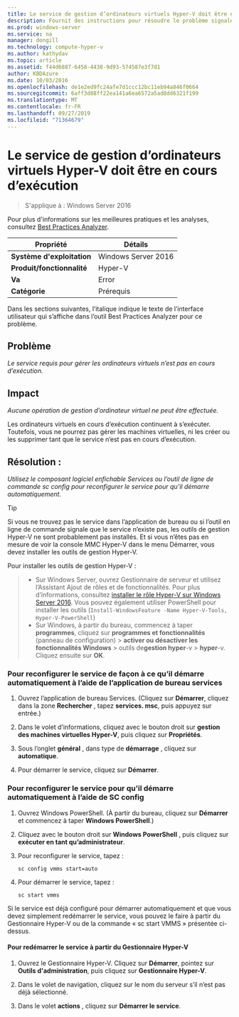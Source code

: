 ```yaml
---
title: Le service de gestion d’ordinateurs virtuels Hyper-V doit être en cours d’exécution
description: Fournit des instructions pour résoudre le problème signalé par cette règle de Best Practices Analyzer.
ms.prod: windows-server
ms.service: na
manager: dongill
ms.technology: compute-hyper-v
ms.author: kathydav
ms.topic: article
ms.assetid: f44d6887-6458-4438-9d93-574587e3f7d1
author: KBDAzure
ms.date: 10/03/2016
ms.openlocfilehash: de1e2ed9fc24afe7d1ccc12bc11eb94a846f0664
ms.sourcegitcommit: 6aff3d88ff22ea141a6ea6572a5ad8dd6321f199
ms.translationtype: MT
ms.contentlocale: fr-FR
ms.lasthandoff: 09/27/2019
ms.locfileid: "71364679"
---
```

# <a name="the-hyper-v-virtual-machine-management-service-must-be-running"></a>Le service de gestion d’ordinateurs virtuels Hyper-V doit être en cours d’exécution

>S'applique à : Windows Server 2016
  
Pour plus d'informations sur les meilleures pratiques et les analyses, consultez [Best Practices Analyzer](https://go.microsoft.com/fwlink/?LinkId=122786).  
  
|Propriété|Détails|  
|-|-|  
|**Système d'exploitation**|Windows Server 2016|  
|**Produit/fonctionnalité**|Hyper-V|  
|**Va**|Error|  
|**Catégorie**|Prérequis|  

Dans les sections suivantes, l’italique indique le texte de l’interface utilisateur qui s’affiche dans l’outil Best Practices Analyzer pour ce problème.

## <a name="issue"></a>Problème  
  
*Le service requis pour gérer les ordinateurs virtuels n’est pas en cours d’exécution.*  
  
## <a name="impact"></a>Impact  
  
*Aucune opération de gestion d’ordinateur virtuel ne peut être effectuée.*  
  
Les ordinateurs virtuels en cours d’exécution continuent à s’exécuter. Toutefois, vous ne pourrez pas gérer les machines virtuelles, ni les créer ou les supprimer tant que le service n’est pas en cours d’exécution.  
  
## <a name="resolution"></a>Résolution :  
  
*Utilisez le composant logiciel enfichable Services ou l’outil de ligne de commande sc config pour reconfigurer le service pour qu’il démarre automatiquement.*  
  
> [!TIP]  
> Si vous ne trouvez pas le service dans l’application de bureau ou si l’outil en ligne de commande signale que le service n’existe pas, les outils de gestion Hyper-V ne sont probablement pas installés. Et si vous n’êtes pas en mesure de voir la console MMC Hyper-V dans le menu Démarrer, vous devez installer les outils de gestion Hyper-V.

Pour installer les outils de gestion Hyper-V :  
>   
> - Sur Windows Server, ouvrez Gestionnaire de serveur et utilisez l’Assistant Ajout de rôles et de fonctionnalités. Pour plus d’informations, consultez [installer le rôle Hyper-V sur Windows Server 2016](../get-started/Install-the-Hyper-V-role-on-Windows-Server.md).  Vous pouvez également utiliser PowerShell pour installer les outils (`Install-WindowsFeature -Name Hyper-V-Tools, Hyper-V-PowerShell`) 
> - Sur Windows, à partir du bureau, commencez à taper **programmes**, cliquez sur **programmes et fonctionnalités** (panneau de configuration) > **activer ou désactiver les fonctionnalités Windows** >  outils de**gestion hyper**-v  > **hyper**-v. Cliquez ensuite sur **OK**.  
  
### <a name="to-reconfigure-the-service-to-start-automatically-using-the-services-desktop-app"></a>Pour reconfigurer le service de façon à ce qu’il démarre automatiquement à l’aide de l’application de bureau services  
  
1.  Ouvrez l’application de bureau Services. (Cliquez sur **Démarrer**, cliquez dans la zone **Rechercher** , tapez **services. msc**, puis appuyez sur entrée.)  
  
2.  Dans le volet d’informations, cliquez avec le bouton droit sur **gestion des machines virtuelles Hyper-V**, puis cliquez sur **Propriétés**.  
  
3.  Sous l’onglet **général** , dans type de **démarrage** , cliquez sur **automatique**.  
  
4.  Pour démarrer le service, cliquez sur **Démarrer**.  
  
### <a name="to-reconfigure-the-service-to-start-automatically-using-sc-config"></a>Pour reconfigurer le service pour qu’il démarre automatiquement à l’aide de SC config  
  
1.  Ouvrez Windows PowerShell. (À partir du bureau, cliquez sur **Démarrer** et commencez à taper **Windows PowerShell**.)  
  
2.  Cliquez avec le bouton droit sur **Windows PowerShell** , puis cliquez sur **exécuter en tant qu’administrateur**.  
  
3.  Pour reconfigurer le service, tapez :  
  
    ```  
    sc config vmms start=auto  
    ```  
  
4.  Pour démarrer le service, tapez :  
  
    ```  
    sc start vmms  
    ```  
  
Si le service est déjà configuré pour démarrer automatiquement et que vous devez simplement redémarrer le service, vous pouvez le faire à partir du Gestionnaire Hyper-V ou de la commande « sc start VMMS » présentée ci-dessus.  
  
#### <a name="to-restart-the-service-from-hyper-v-manager"></a>Pour redémarrer le service à partir du Gestionnaire Hyper-V  
  
1.  Ouvrez le Gestionnaire Hyper-V. Cliquez sur **Démarrer**, pointez sur **Outils d'administration**, puis cliquez sur **Gestionnaire Hyper-V**.  
  
2.  Dans le volet de navigation, cliquez sur le nom du serveur s’il n’est pas déjà sélectionné.  
  
3.  Dans le volet **actions** , cliquez sur **Démarrer le service**.  
  


